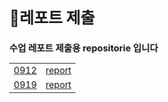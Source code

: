 # 📗레포트 제출
### 수업 레포트 제출용 repositorie 입니다
<table>
 <tr>
  <td>
    <a href="https://github.com/SEUNGACHOI0925/0912">0912</a>
  </td>
  <td>
   <a href="https://github.com/SEUNGACHOI0925/0912">report</a>
  </td>
  </tr>
  <tr>
  <td>
    <a href="https://github.com/SEUNGACHOI0925/0919">0919</a>
  </td>
   <td>
    <a href="https://github.com/SEUNGACHOI0925/0919">report</a>
  </td>
 </tr>
</table>
